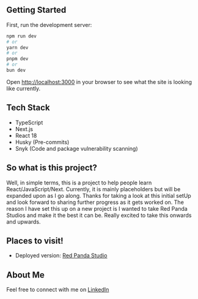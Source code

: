 ## Getting Started

First, run the development server:

```bash
npm run dev
# or
yarn dev
# or
pnpm dev
# or
bun dev
```

Open [http://localhost:3000](http://localhost:3000) in your browser to see what the site is looking like currently.

## Tech Stack

* TypeScript
* Next.js
* React 18
* Husky (Pre-commits)
* Snyk (Code and package vulnerability scanning)

## So what is this project?

Well, in simple terms, this is a project to help people learn React/JavaScript/Next.
Currently, it is mainly placeholders
but will be expanded upon as I go along.
Thanks for taking a look at this initial setUp and look forward to sharing further progress as it gets worked on.
The reason I have set this up on a new project is I wanted to take Red Panda Studios and make it the best it can be.
Really excited to take this onwards and upwards.

## Places to visit!

* Deployed version: [Red Panda Studio](https://www.red-panda.studio)

## About Me
Feel free to connect with me on [LinkedIn](https://www.linkedin.com/in/timothybridgecode/)


